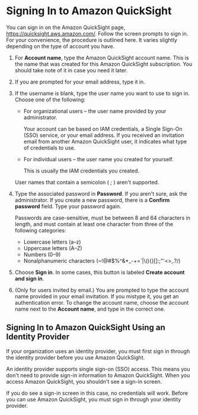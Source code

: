 # Signing In to Amazon QuickSight<a name="signing-in"></a>

You can sign in on the Amazon QuickSight page, [https://quicksight\.aws\.amazon\.com/](https://quicksight.aws.amazon.com/)\. Follow the screen prompts to sign in\. For your convenience, the procedure is outlined here\. It varies slightly depending on the type of account you have\. 

1. For **Account name**, type the Amazon QuickSight account name\. This is the name that was created for this Amazon QuickSight subscription\. You should take note of it in case you need it later\. 

1. If you are prompted for your email address, type it in\. 

1. If the username is blank, type the user name you want to use to sign in\. Choose one of the following:
   + For organizational users – the user name provided by your administrator\. 

     Your account can be based on IAM credentials, a Single Sign\-On \(SSO\) service, or your email address\. If you received an invitation email from another Amazon QuickSight user, it indicates what type of credentials to use\. 
   + For individual users – the user name you created for yourself\.

     This is usually the IAM credentials you created\. 

   User names that contain a semicolon \( ; \) aren't supported\.

1. Type the associated password in **Password**\. If you aren't sure, ask the administrator\. If you create a new password, there is a **Confirm password** field\. Type your password again\.

   Passwords are case\-sensitive, must be between 8 and 64 characters in length, and must contain at least one character from three of the following categories:
   + Lowercase letters \(a–z\)
   + Uppercase letters \(A–Z\)
   + Numbers \(0–9\)
   + Nonalphanumeric characters \(\~\!@\#$%^&\*\_\-\+=`\|\\\(\)\{\}\[\]:;"'<>,\.?/\)

1. Choose **Sign in**\. In some cases, this button is labeled **Create account and sign in**\.

1. \(Only for users invited by email\.\) You are prompted to type the account name provided in your email invitation\. If you mistype it, you get an authentication error\. To change the account name, choose the account name next to the **Account name**, and type in the correct one\. 

## Signing In to Amazon QuickSight Using an Identity Provider<a name="login-identity-provider"></a>

If your organization uses an identity provider, you must first sign in through the identity provider before you use Amazon QuickSight\. 

An identity provider supports single sign\-on \(SSO\) access\. This means you don't need to provide sign\-in information to Amazon QuickSight\. When you access Amazon QuickSight, you shouldn't see a sign\-in screen\. 

If you do see a sign\-in screen in this case, no credentials will work\. Before you can use Amazon QuickSight, you must sign in through your identity provider\.